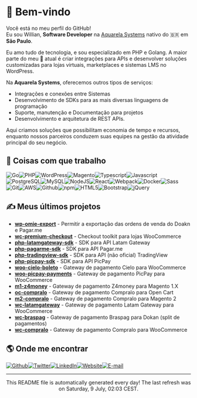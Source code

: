 
<h1>👋 Bem-vindo</h1>
<p>Você está no meu perfil do GitHub! <br/>Eu sou Willian,  <b>Software Developer</b> na <a href="https://www.aquarela.cc/" target="_blank">Aquarela  Systems</a> nativo do  🇧🇷  em <b>São Paulo</b>.</p>
<p>Eu amo tudo de tecnologia, e sou especializado em PHP e Golang. 
A maior parte do meu 💼 atual é criar integrações para APIs e desenvolver soluções customizadas para lojas virtuais, marketplaces e sistemas LMS no WordPress.</p>
<p>
  Na <b>Aquarela Systems</b>, oferecemos outros tipos de serviços:
  
 - Integrações  e conexões entre Sistemas
 - Desenvolvimento de SDKs para as mais diversas linguagens de programação
 - Suporte, manutenção e  Documentação para projetos
 - Desenvolvimento e  arquitetura de REST APIs.
</p>
<p>
Aqui criamos soluções que possibilitam economia de tempo e recursos, enquanto nossos parceiros conduzem suas equipes na gestão da atividade principal do seu negócio.
</p>
<h2>🔧 Coisas com que trabalho</h2>
<p><img alt="Go" src="https://img.shields.io/badge/-Go-531676?style=flat-square&logo=go&logoColor=white"/><img alt="PHP" src="https://img.shields.io/badge/-PHP-531676?style=flat-square&logo=php&logoColor=white"/><img alt="WordPress" src="https://img.shields.io/badge/-Wordpress-68653a?style=flat-square&logo=wordpress&logoColor=white"/><img alt="Magento" src="https://img.shields.io/badge/-Magento-68653a?style=flat-square&logo=magento&logoColor=white"/><img alt="Typescript" src="https://img.shields.io/badge/-Typescript-3c62be?style=flat-square&logo=typescript&logoColor=white"/><img alt="Javascript" src="https://img.shields.io/badge/-Javascript-3952b1?style=flat-square&logo=javascript&logoColor=white"/><img alt="PostgreSQL" src="https://img.shields.io/badge/-PostgreSQL-8d4537?style=flat-square&logo=postgresql&logoColor=white"/><img alt="MySQL" src="https://img.shields.io/badge/-MySQL-7a5539?style=flat-square&logo=mysql&logoColor=white"/><img alt="NodeJS" src="https://img.shields.io/badge/-NodeJS-55753c?style=flat-square&logo=Node.js&logoColor=white"/><img alt="React" src="https://img.shields.io/badge/-React-46a2f1?style=flat-square&logo=react&logoColor=white"/><img alt="Webpack" src="https://img.shields.io/badge/-Webpack-4182d8?style=flat-square&logo=webpack&logoColor=white"/><img alt="Docker" src="https://img.shields.io/badge/-Docker-3e72cb?style=flat-square&logo=docker&logoColor=white"/><img alt="Sass" src="https://img.shields.io/badge/-Sass-343198?style=flat-square&logo=sass&logoColor=white"/><img alt="Git" src="https://img.shields.io/badge/-Git-32218b?style=flat-square&logo=git&logoColor=white"/><img alt="AWS" src="https://img.shields.io/badge/-AWS-3f1a80?style=flat-square&logo=amazon-aws&logoColor=white"/><img alt="Github" src="https://img.shields.io/badge/-Github-7d1061?style=flat-square&logo=github&logoColor=white"/><img alt="npm" src="https://img.shields.io/badge/-npm-910c57?style=flat-square&logo=npm&logoColor=white"/><img alt="HTML5" src="https://img.shields.io/badge/-HTML5-a6094d?style=flat-square&logo=html5&logoColor=white"/><img alt="Bootstrap" src="https://img.shields.io/badge/-Bootstrap-bb0642?style=flat-square&logo=bootstrap&logoColor=white"/><img alt="jQuery" src="https://img.shields.io/badge/-jQuery-bb0642?style=flat-square&logo=jquery&logoColor=white"/>
</p>
<h2>✍ Meus últimos projetos</h2>
<ul>
  <li><a href="https://github.com/santanamic/wp-omie-export"><b>wp-omie-export</b></a> - Permitir a exportação das ordens de venda do Doakn e Pagar.me</li>
  <li><a href="https://github.com/santanamic/wc-premium-checkout"><b>wc-premium-checkout</b></a> - Checkout toolkit para lojas WooCommerce</li>
  <li><a href="https://github.com/santanamic/php-latamgateway-sdk"><b>php-latamgateway-sdk</b></a> - SDK para API Latam Gateway</li>
  <li><a href="https://github.com/santanamic/php-pagarme-sdk"><b>php-pagarme-sdk</b></a> - SDK para API Pagar.me</li>
  <li><a href="https://github.com/santanamic/php-tradingview-sdk"><b>php-tradingview-sdk</b></a> - SDK para API (não oficial) TradingView</li>
  <li><a href="https://github.com/santanamic/php-picpay-sdk"><b>php-picpay-sdk</b></a> - SDK para API PicPay</li>
  <li><a href="https://github.com/santanamic/woo-cielo-boleto"><b>woo-cielo-boleto</b></a> - Gateway de pagamento Cielo para WooCommerce</li>
  <li><a href="https://github.com/santanamic/woo-picpay-payments"><b>woo-picpay-payments</b></a> - Gateway de pagamento PicPay para WooCommerce</li>
  <li><a href="https://github.com/santanamic/m1-z4money"><b>m1-z4money</b></a> - Gateway de pagamento Z4money para Magento 1.X</li>
  <li><a href="https://github.com/santanamic/oc-compralo"><b>oc-compralo</b></a> - Gateway de pagamento Compralo para Open Cart</li>
  <li><a href="https://github.com/santanamic/m2-compralo"><b>m2-compralo</b></a> - Gateway de pagamento Compralo para Magento 2</li>
  <li><a href="https://github.com/santanamic/wc-latamgateway"><b>wc-latamgateway</b></a> - Gateway de pagamento Latam Gateway para WooCommerce</li>
  <li><a href="https://github.com/santanamic/wc-braspag"><b>wc-braspag</b></a> - Gateway de pagamento Braspag para Dokan (split de pagamentos)</li>
  <li><a href="https://github.com/santanamic/wc-compralo"><b>wc-compralo</b></a> - Gateway de pagamento Compralo para WooCommerce</li>
</ul>
<h2>🌎 Onde me encontrar</h2>
<p><a href="https://github.com/santanamic" target="_blank"><img alt="Github" src="https://img.shields.io/badge/Github-%2312100E.svg?&style=for-the-badge&logo=Github&logoColor=white"/></a><a href="https://twitter.com/williansanttana" target="_blank"><img alt="Twitter" src="https://img.shields.io/badge/Twitter-%231DA1F2.svg?&style=for-the-badge&logo=Twitter&logoColor=white"/></a><a href="https://www.linkedin.com/in/willian-santana-028b32178" target="_blank"><img alt="LinkedIn" src="https://img.shields.io/badge/LinkedIn-%230077B5.svg?&style=for-the-badge&logo=LinkedIn&logoColor=white"/></a><a href="https://www.aquarela.cc" target="_blank"><img alt="Website" src="https://img.shields.io/badge/Website-%234285F4.svg?&style=for-the-badge&logo=google-chrome&logoColor=white"/></a><a href="mailto://williansantanamic@gmail.com" target="_blank"><img alt="E-mail" src="https://img.shields.io/badge/Gmail-D14836?style=for-the-badge&logo=gmail&logoColor=white"/></a>
</p>
<hr/>
<p align="center">This README file is automatically generated every day! The last refresh was on Saturday, 9 July, 02:03 CEST.<br/></p>
